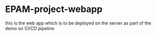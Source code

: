 # EPAM-project-webapp
this is the web app which is to be deployed on the server as part of the demo on CI/CD pipeline
